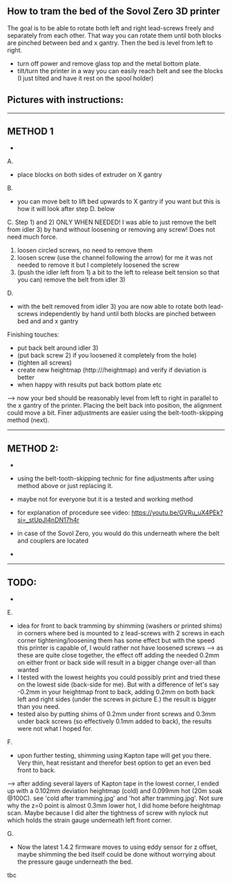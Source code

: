 How to tram the bed of the Sovol Zero 3D printer
------------------------------------------------

The goal is to be able to rotate both left and right lead-screws freely and separately from each other.
That way you can rotate them until both blocks are pinched between bed and x gantry. Then the bed is level from left to right.

- turn off power and remove glass top and the metal bottom plate.
- tilt/turn the printer in a way you can easily reach belt and see the blocks (I just tilted and have it rest on the spool holder)


Pictures with instructions:
-

--------
METHOD 1
--------
-

A. 
- place blocks on both sides of extruder on X gantry

B. 
- you can move belt to lift bed upwards to X gantry if you want but this is how it will look after step D. below

C. 
Step 1) and 2) ONLY WHEN NEEDED!
I was able to just remove the belt from idler 3) by hand without loosening or removing any screw! Does not need much force.

1) loosen circled screws, no need to remove them
2) loosen screw (use the channel following the arrow)
   for me it was not needed to remove it but I completely loosened the screw
3) (push the idler left from 1) a bit to the left to release belt tension so that you can) remove the belt from idler 3)

D. 
- with the belt removed from idler 3) you are now able to rotate both lead-screws independently by hand until both blocks are pinched between bed and and x gantry


Finishing touches:

- put back belt around idler 3)
- (put back screw 2) if you loosened it completely from the hole)
- (tighten all screws)
- create new heightmap (http://<printer-ip>/heightmap) and verify if deviation is better 
- when happy with results put back bottom plate etc

--> now your bed should be reasonably level from left to right in parallel to the x gantry of the printer. Placing the belt back into position, the alignment could move a bit. Finer adjustments are easier using the belt-tooth-skipping method (next).


---------
METHOD 2:
---------
-

- using the belt-tooth-skipping technic for fine adjustments after using method above or just replacing it.
- maybe not for everyone but it is a tested and working method
- for explanation of procedure see video: https://youtu.be/GVRu_uX4PEk?si=_stUpJl4nDN17h4r
- in case of the Sovol Zero, you would do this underneath where the belt and couplers are located
-

-----
TODO:
-----
-

E.
- idea for front to back tramming by shimming (washers or printed shims) in corners where bed is mounted to z lead-screws with 2 screws in each corner
  tightening/loosening them has some effect but with the speed this printer is capable of, I would rather not have loosened screws
  --> as these are quite close together, the effect off adding the needed 0.2mm on either front or back side will result in a bigger change over-all than wanted
- I tested with the lowest heights you could possibly print and tried these on the lowest side (back-side for me).
  But with a difference of let's say -0.2mm in your heightmap front to back, adding 0.2mm on both back left and right sides (under the screws in picture E.) the result is     bigger than you need.
- tested also by putting shims of 0.2mm under front screws and 0.3mm under back screws (so effectively 0.1mm added to back), the results were not what I hoped for.

F.
- upon further testing, shimming using Kapton tape will get you there. Very thin, heat resistant and therefor best option to get an even bed front to back.

--> after adding several layers of Kapton tape in the lowest corner, I ended up with a 0.102mm deviation heightmap (cold) and 0.099mm hot (20m soak @100C).
   see 'cold after tramming.jpg' and 'hot after tramming.jpg'.
   Not sure why the z=0 point is almost 0.3mm lower hot, I did home before heightmap scan. Maybe because I did alter the tightness of screw with nylock nut which holds the strain gauge underneath left front corner.

G.
- Now the latest 1.4.2 firmware moves to using eddy sensor for z offset, maybe shimming the bed itself could be done without worrying about the pressure gauge underneath      the bed.


tbc
  

